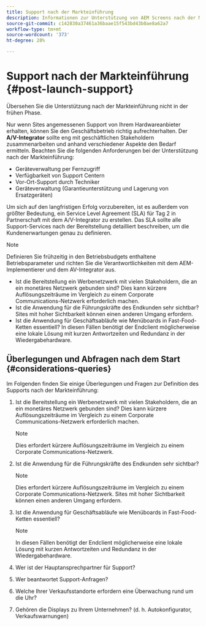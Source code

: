 ```yaml
---
title: Support nach der Markteinführung
description: Informationen zur Unterstützung von AEM Screens nach der Markteinführung finden Sie im Handbuch zu Best Practices .
source-git-commit: c142830a37461a36baae15f543bd43b0ae8a62a7
workflow-type: tm+mt
source-wordcount: '373'
ht-degree: 28%

---
```



# Support nach der Markteinführung {#post-launch-support}


Übersehen Sie die Unterstützung nach der Markteinführung nicht in der frühen Phase.

Nur wenn Sites angemessenen Support von Ihrem Hardwareanbieter erhalten, können Sie den Geschäftsbetrieb richtig aufrechterhalten. Der **A/V-Integrator** sollte eng mit geschäftlichen Stakeholdern zusammenarbeiten und anhand verschiedener Aspekte den Bedarf ermitteln.
Beachten Sie die folgenden Anforderungen bei der Unterstützung nach der Markteinführung:

* Geräteverwaltung per Fernzugriff
* Verfügbarkeit von Support Centern
* Vor-Ort-Support durch Techniker
* Geräteverwaltung (Garantieunterstützung und Lagerung von Ersatzgeräten)

Um sich auf den langfristigen Erfolg vorzubereiten, ist es außerdem von größter Bedeutung, ein Service Level Agreement (SLA) für Tag 2 in Partnerschaft mit dem A/V-Integrator zu erstellen. Das SLA sollte alle Support-Services nach der Bereitstellung detailliert beschreiben, um die Kundenerwartungen genau zu definieren.

>[!NOTE]
>
>Definieren Sie frühzeitig in den Betriebsbudgets enthaltene Betriebsparameter und richten Sie die Verantwortlichkeiten mit dem AEM-Implementierer und dem AV-Integrator aus.
>
>* Ist die Bereitstellung ein Werbenetzwerk mit vielen Stakeholdern, die an ein monetäres Netzwerk gebunden sind? Dies kann kürzere Auflösungszeiträume im Vergleich zu einem Corporate Communications-Netzwerk erforderlich machen.
>* Ist die Anwendung für die Führungskräfte des Endkunden sehr sichtbar? Sites mit hoher Sichtbarkeit können einen anderen Umgang erfordern.
>* Ist die Anwendung für Geschäftsabläufe wie Menüboards in Fast-Food-Ketten essentiell? In diesen Fällen benötigt der Endclient möglicherweise eine lokale Lösung mit kurzen Antwortzeiten und Redundanz in der Wiedergabehardware.

## Überlegungen und Abfragen nach dem Start {#considerations-queries}

Im Folgenden finden Sie einige Überlegungen und Fragen zur Definition des Supports nach der Markteinführung:

1. Ist die Bereitstellung ein Werbenetzwerk mit vielen Stakeholdern, die an ein monetäres Netzwerk gebunden sind? Dies kann kürzere Auflösungszeiträume im Vergleich zu einem Corporate Communications-Netzwerk erforderlich machen.
 
   >[!NOTE]
   >
   > Dies erfordert kürzere Auflösungszeiträume im Vergleich zu einem Corporate Communications-Netzwerk.

1. Ist die Anwendung für die Führungskräfte des Endkunden sehr sichtbar?

   >[!NOTE]
   >
   > Dies erfordert kürzere Auflösungszeiträume im Vergleich zu einem Corporate Communications-Netzwerk. Sites mit hoher Sichtbarkeit können einen anderen Umgang erfordern.

1. Ist die Anwendung für Geschäftsabläufe wie Menüboards in Fast-Food-Ketten essentiell?

   >[!NOTE]
   >
   > In diesen Fällen benötigt der Endclient möglicherweise eine lokale Lösung mit kurzen Antwortzeiten und Redundanz in der Wiedergabehardware.

1. Wer ist der Hauptansprechpartner für Support?

1. Wer beantwortet Support-Anfragen?

1. Welche Ihrer Verkaufsstandorte erfordern eine Überwachung rund um die Uhr?

1. Gehören die Displays zu Ihrem Unternehmen? (d. h. Autokonfigurator, Verkaufswarnungen)
